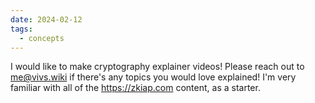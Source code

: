 ```yaml
---
date: 2024-02-12
tags:
  - concepts
---
```


I would like to make cryptography explainer videos! Please reach out to me@vivs.wiki if there's any topics you would love explained! I'm very familiar with all of the https://zkiap.com content, as a starter.